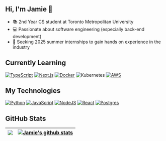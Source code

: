 ## Hi, I'm Jamie 👋
- 📚 2nd Year CS student at Toronto Metropolitan University
- 💻 Passionate about software engineering (especially back-end development) 
- 💼 Seeking 2025 summer internships to gain hands on experience in the industry

## Currently Learning
[![TypeScript](https://img.shields.io/badge/TypeScript-3178C6?logo=typescript&logoColor=fff)](#)
[![Next.js](https://img.shields.io/badge/Next.js-black?logo=next.js&logoColor=white)](#)
[![Docker](https://img.shields.io/badge/Docker-2496ED?logo=docker&logoColor=fff)](#)
![Kubernetes](https://img.shields.io/badge/Kubernetes-326CE5?logo=kubernetes&logoColor=fff)
[![AWS](https://img.shields.io/badge/AWS-%23FF9900.svg?logo=amazon-web-services&logoColor=white)](#)

## My Technologies
[![Python](https://img.shields.io/badge/Python-3776AB?logo=python&logoColor=fff)](#)
[![JavaScript](https://img.shields.io/badge/JavaScript-F7DF1E?logo=javascript&logoColor=000)](#)
[![NodeJS](https://img.shields.io/badge/Node.js-6DA55F?logo=node.js&logoColor=white)](#)
[![React](https://img.shields.io/badge/React-%2320232a.svg?logo=react&logoColor=%2361DAFB)](#)
[![Postgres](https://img.shields.io/badge/Postgres-%23316192.svg?logo=postgresql&logoColor=white)](#)


## GitHub Stats
| <a href="https://github-readme-stats.vercel.app/api/top-langs/?username=jchiu21&theme=github_dark&hide_border=true"><img align="center" src="https://github-readme-stats.vercel.app/api/top-langs/?username=jchiu21&theme=github_dark&hide_border=true" /></a>  | <a href="https://github-readme-stats.vercel.app/api?username=jchiu21&show_icons=true&include_all_commits=true&theme=github_dark&hide_border=true"><img align="center" src="https://github-readme-stats.vercel.app/api?username=jchiu21&show_icons=true&include_all_commits=true&theme=github_dark&hide_border=true" alt="Jamie's github stats" /></a> |
| ------------- | ------------- |



<!--
Here are some ideas to get you started:

- 🔭 I’m currently working on ...
- 🌱 I’m currently learning ...
- 👯 I’m looking to collaborate on ...
- 🤔 I’m looking for help with ...
- 💬 Ask me about ...
- 📫 How to reach me: ...
- 😄 Pronouns: ...
- ⚡ Fun fact: ...
-->
